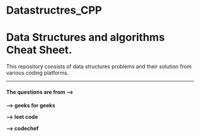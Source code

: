 # Datastructres_CPP
<h1>Data Structures and algorithms Cheat Sheet.</h1>
<p>This repository consists of data structures problems and their solution from various coding platforms.
  <hr>
  <h4> The questions are from --> <h4>
    <p> --> geeks for geeks<p>
    <p> --> leet code<p>
    <p> --> codechef <p>
